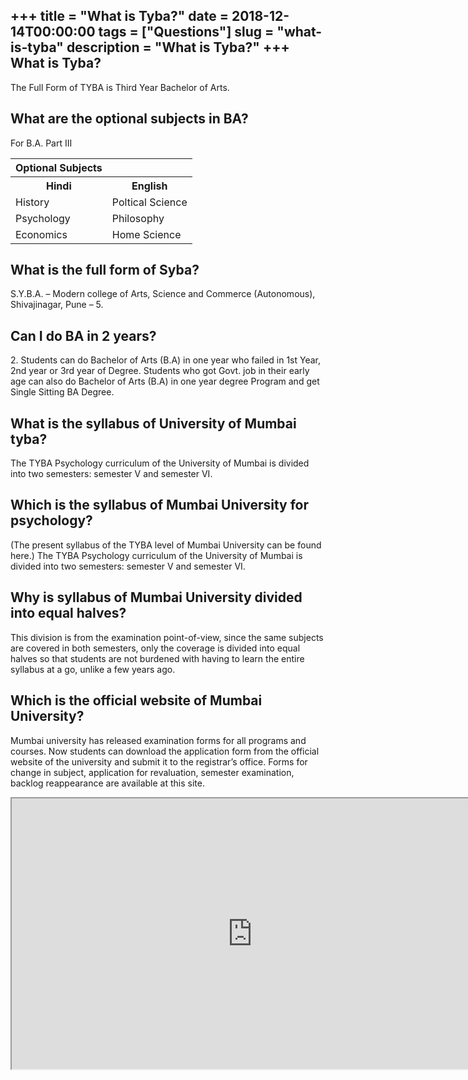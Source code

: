 +++
title = "What is Tyba?"
date = 2018-12-14T00:00:00
tags = ["Questions"]
slug = "what-is-tyba"
description = "What is Tyba?"
+++
What is Tyba?
-------------

The Full Form of TYBA is‍ Third Year Bachelor of Arts.

What are the optional subjects in BA?
-------------------------------------

For B.A. Part III

<table><tr><th>Optional Subjects</th></tr><tr><th>Hindi</th><th>English</th></tr><tr><td>History</td><td>Poltical Science</td></tr><tr><td>Psychology</td><td>Philosophy</td></tr><tr><td>Economics</td><td>Home Science</td></tr></table>

What is the full form of Syba?
------------------------------

S.Y.B.A. – Modern college of Arts, Science and Commerce (Autonomous), Shivajinagar, Pune – 5.

Can I do BA in 2 years?
-----------------------

2\. Students can do Bachelor of Arts (B.A) in one year who failed in 1st Year, 2nd year or 3rd year of Degree. Students who got Govt. job in their early age can also do Bachelor of Arts (B.A) in one year degree Program and get Single Sitting BA Degree.

What is the syllabus of University of Mumbai tyba?
--------------------------------------------------

The TYBA Psychology curriculum of the University of Mumbai is divided into two semesters: semester V and semester VI.

Which is the syllabus of Mumbai University for psychology?
----------------------------------------------------------

(The present syllabus of the TYBA level of Mumbai University can be found here.) The TYBA Psychology curriculum of the University of Mumbai is divided into two semesters: semester V and semester VI.

Why is syllabus of Mumbai University divided into equal halves?
---------------------------------------------------------------

This division is from the examination point-of-view, since the same subjects are covered in both semesters, only the coverage is divided into equal halves so that students are not burdened with having to learn the entire syllabus at a go, unlike a few years ago.

Which is the official website of Mumbai University?
---------------------------------------------------

Mumbai university has released examination forms for all programs and courses. Now students can download the application form from the official website of the university and submit it to the registrar’s office. Forms for change in subject, application for revaluation, semester examination, backlog reappearance are available at this site.

<iframe allow="accelerometer; autoplay; clipboard-write; encrypted-media; gyroscope; picture-in-picture" allowfullscreen="" class="__youtube_prefs__  epyt-is-override  no-lazyload" data-no-lazy="1" data-origheight="433" data-origwidth="770" data-skipgform_ajax_framebjll="" height="433" id="_ytid_23622" loading="lazy" src="https://www.youtube.com/embed/jaXaMaIF2IE?enablejsapi=1&autoplay=0&cc_load_policy=0&cc_lang_pref=&iv_load_policy=1&loop=0&modestbranding=0&rel=1&fs=1&playsinline=0&autohide=2&theme=dark&color=red&controls=1&" title="YouTube player" width="770"></iframe>